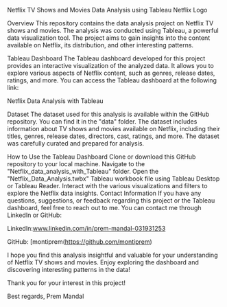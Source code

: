 
Netflix TV Shows and Movies Data Analysis using Tableau
Netflix Logo

Overview
This repository contains the data analysis project on Netflix TV shows and movies. The analysis was conducted using Tableau, a powerful data visualization tool. The project aims to gain insights into the content available on Netflix, its distribution, and other interesting patterns.

Tableau Dashboard
The Tableau dashboard developed for this project provides an interactive visualization of the analyzed data. It allows you to explore various aspects of Netflix content, such as genres, release dates, ratings, and more. You can access the Tableau dashboard at the following link:

Netflix Data Analysis with Tableau

Dataset
The dataset used for this analysis is available within the GitHub repository. You can find it in the "data" folder. The dataset includes information about TV shows and movies available on Netflix, including their titles, genres, release dates, directors, cast, ratings, and more. The dataset was carefully curated and prepared for analysis.

How to Use the Tableau Dashboard
Clone or download this GitHub repository to your local machine.
Navigate to the "Netflix_data_analysis_with_Tableau" folder.
Open the "Netflix_Data_Analysis.twbx" Tableau workbook file using Tableau Desktop or Tableau Reader.
Interact with the various visualizations and filters to explore the Netflix data insights.
Contact Information
If you have any questions, suggestions, or feedback regarding this project or the Tableau dashboard, feel free to reach out to me. You can contact me through LinkedIn or GitHub:

LinkedIn:www.linkedin.com/in/prem-mandal-031931253

GitHub: [montiprem(https://github.com/montiprem)

I hope you find this analysis insightful and valuable for your understanding of Netflix TV shows and movies. Enjoy exploring the dashboard and discovering interesting patterns in the data!

Thank you for your interest in this project!

Best regards,
Prem Mandal
